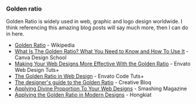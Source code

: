 ### Golden ratio

Golden Ratio is widely used in web, graphic and logo design worldwide. I think referencing this amazing blog posts will say much more, then I can do in here.

- [Golden Ratio](https://en.wikipedia.org/wiki/Golden_ratio) - Wikipedia
- [What Is The Golden Ratio? What You Need to Know and How To Use It](https://designschool.canva.com/blog/what-is-the-golden-ratio/) - Canva Design School
- [Making Your Web Designs More Effective With the Golden Ratio](https://webdesign.tutsplus.com/articles/making-your-web-designs-more-effective-with-the-golden-ratio--cms-23459) - Envato Web Design Tuts+
- [The Golden Ratio in Web Design](https://code.tutsplus.com/tutorials/the-golden-ratio-in-web-design--net-2272) - Envato Code Tuts+
- [The designer's guide to the Golden Ratio](http://www.creativebloq.com/design/designers-guide-golden-ratio-12121546) - Creative Bloq
- [Applying Divine Proportion To Your Web Designs](https://www.smashingmagazine.com/2008/05/applying-divine-proportion-to-web-design/) - Smashing Magazine
- [Applying the Golden Ratio in Modern Designs](http://www.hongkiat.com/blog/golden-ratio-in-moden-designs/) - Hongkiat